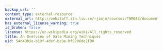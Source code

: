 ```yaml
---
backup_url: ''
content_type: external-resource
external_url: http://webstaff.itn.liu.se/~jimjo/courses/TNM048/documents/DM-Techniques.pdf
has_external_license_warning: true
is_broken: false
license: https://en.wikipedia.org/wiki/All_rights_reserved
title: An Overview of Data Mining Techniques
uid: 54d48b9e-b19f-4def-be9e-bf9298de2f98
---
```

